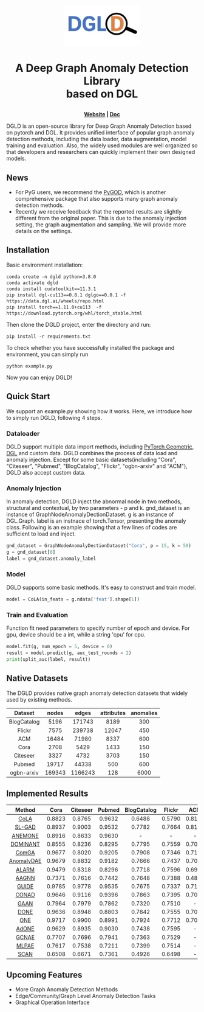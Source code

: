 <p align="center">
    <a href="https://zhoushengisnoob.github.io/projects/DGLD_Fronted/index.html"> <img src="DGLD_logo.jpg" width="200"/></a>
<p>

<h1 align="center">
    <p>A Deep Graph Anomaly Detection Library <br> based on DGL</p>
</h1>

<p align="center">
    <b> <a href="https://zhoushengisnoob.github.io/projects/DGLD_Fronted/index.html">Website</a> | <a href="https://zhoushengisnoob.github.io/DGLD/doc/docstring_html/html/dgld.html">Doc</a> </b>
</p>

DGLD is an open-source library for Deep Graph Anomaly Detection based on pytorch and DGL. It provides unified interface of popular graph anomaly detection methods, including the data loader, data augmentation, model training and evaluation. Also, the widely used modules are well organized so that developers and researchers can quickly implement their own designed models. 


## News
* For PyG users, we recommend the [PyGOD](https://github.com/pygod-team/pygod/), which is another comprehensive package that also supports many graph anomaly detection methods.
* Recently we receive feedback that the reported results are slightly different from the original paper. This is due to the anomaly injection setting, the graph augmentation and sampling. We will provide more details on the settings. 

## Installation
Basic environment installation:
```shell
conda create -n dgld python=3.8.0
conda activate dgld
conda install cudatoolkit==11.3.1
pip install dgl-cu113==0.8.1 dglgo==0.0.1 -f https://data.dgl.ai/wheels/repo.html
pip install torch==1.11.0+cu113  -f https://download.pytorch.org/whl/torch_stable.html
```
Then clone the DGLD project, enter the directory and run:
```shell
pip install -r requirements.txt
```
To check whether you have successfully installed the package and environment, you can simply run
```shell
python example.py
```
Now you can enjoy DGLD!

## Quick Start

We support an example.py showing how it works. Here, we introduce how to simply run DGLD, following 4 steps.

### Dataloader

DGLD support multiple data import methods, including [PyTorch Geometric](https://pytorch-geometric.readthedocs.io/en/latest/), [DGL](https://www.dgl.ai/) and custom data. DGLD combines the process of data load and anomaly injection. Except for some basic datasets(including "Cora", "Citeseer", "Pubmed", "BlogCatalog", "Flickr", "ogbn-arxiv" and "ACM"), DGLD also accept custom data.

### Anomaly Injection

In anomaly detection, DGLD inject the abnormal node in two methods, structural and contextual, by two parameters - p and k. gnd_dataset is an instance of GraphNodeAnomalyDectionDataset. g is an instance of DGL.Graph. label is an instnace of torch.Tensor, presenting the anomaly class. Following is an example showing that a few lines of codes are sufficient to load and inject.

```python
gnd_dataset = GraphNodeAnomalyDectionDataset("Cora", p = 15, k = 50)
g = gnd_dataset[0]
label = gnd_dataset.anomaly_label
```

### Model

DGLD supports some basic methods. It's easy to construct and train model.

```python
model = CoLA(in_feats = g.ndata['feat'].shape[1])
```

### Train and Evaluation

Function fit need parameters to specify number of epoch and device. For gpu, device should be a int, while a string 'cpu' for cpu.

```python
model.fit(g, num_epoch = 5, device = 0)
result = model.predict(g, auc_test_rounds = 2)
print(split_auc(label, result))
```


## Native Datasets
The DGLD provides native graph anomaly detection datasets that widely used by existing methods.

|   Dataset   | nodes  |  edges  | attributes | anomalies |
| :---------: | :----: | :-----: | :--------: | :-------: |
| BlogCatalog |  5196  | 171743  |    8189    |    300    |
|   Flickr    |  7575  | 239738  |   12047    |    450    |
|     ACM     | 16484  |  71980  |    8337    |    600    |
|    Cora     |  2708  |  5429   |    1433    |    150    |
|  Citeseer   |  3327  |  4732   |    3703    |    150    |
|   Pubmed    | 19717  |  44338  |    500     |    600    |
| ogbn-arxiv  | 169343 | 1166243 |    128     |   6000    |



## Implemented Results
|                                  Method                                   |  Cora  | Citeseer | Pubmed | BlogCatalog | Flickr |  ACM   | Arxiv  |
|:-------------------------------------------------------------------------:|:------:|:--------:|:------:|:-----------:|:------:|:------:|:------:|
|                 [CoLA](https://arxiv.org/abs/2103.00113)                  | 0.8823 |  0.8765  | 0.9632 |   0.6488    | 0.5790 | 0.8194 | 0.8833 |
| [SL-GAD](https://arxiv.org/pdf/2108.09896.pdf?ref=https://githubhelp.com) | 0.8937 |  0.9003  | 0.9532 |   0.7782    | 0.7664 | 0.8146 | 0.7483 |
|       [ANEMONE](https://dl.acm.org/doi/abs/10.1145/3459637.3482057)       | 0.8916 |  0.8633  | 0.9630 |      -      |   -    |   -    |   -    |
|   [DOMINANT](https://epubs.siam.org/doi/pdf/10.1137/1.9781611975673.67)   | 0.8555 |  0.8236  | 0.8295 |   0.7795    | 0.7559 | 0.7067 |   -    |
|        [ComGA](https://dl.acm.org/doi/abs/10.1145/3488560.3498389)        | 0.9677 |  0.8020  | 0.9205 |   0.7908    | 0.7346 | 0.7147 |   -    |
|            [AnomalyDAE](https://arxiv.org/pdf/2002.03665.pdf)             | 0.9679 |  0.8832  | 0.9182 |   0.7666    | 0.7437 | 0.7091 |   -    |
|      [ALARM](https://ieeexplore.ieee.org/abstract/document/9162509)       | 0.9479 |  0.8318  | 0.8296 |   0.7718    | 0.7596 | 0.6952 |   -    |
| [AAGNN](https://www4.comp.polyu.edu.hk/~xiaohuang/docs/Shuang_CIKM21.pdf) | 0.7371 |  0.7616  | 0.7442 |   0.7648    | 0.7388 | 0.4868 |   -    |
|           [GUIDE](https://ieeexplore.ieee.org/document/9671990)           | 0.9785 |  0.9778  | 0.9535 |   0.7675    | 0.7337 | 0.7153 |   -    |
|  [CONAD](https://link.springer.com/chapter/10.1007/978-3-031-05936-0_35)  | 0.9646 |  0.9116  | 0.9396 |   0.7863    | 0.7395 | 0.7005 | 0.6365 |
|        [GAAN](https://dl.acm.org/doi/abs/10.1145/3340531.3412070)         | 0.7964 |  0.7979  | 0.7862 |   0.7320    | 0.7510 | - | 0.8605 |
|        [DONE](https://dl.acm.org/doi/abs/10.1145/3336191.3371788)         | 0.9636 |  0.8948  | 0.8803 |   0.7842    | 0.7555 | 0.7094 | 0.7093 |
|       [ONE](https://ojs.aaai.org/index.php/AAAI/article/view/3763)        | 0.9717 |  0.9900  | 0.8991 |   0.7924    | 0.7712 | 0.7072 |   -    |
|        [AdONE](https://dl.acm.org/doi/abs/10.1145/3336191.3371788)        | 0.9629 |  0.8935  | 0.9030 |   0.7438    | 0.7595 |   -    | 0.7651 |
|                 [GCNAE](https://arxiv.org/abs/1611.07308)                 | 0.7707 |  0.7696  | 0.7941 |   0.7363    | 0.7529 |   -    | 0.7530 |
|          [MLPAE](https://dl.acm.org/doi/10.1145/2689746.2689747)          | 0.7617 |  0.7538  | 0.7211 |   0.7399    | 0.7514 |   -    | 0.7382 |
|                                 [SCAN](https://dl.acm.org/doi/10.1145/1281192.1281280)                                  | 0.6508 |  0.6671  | 0.7361 |   0.4926    | 0.6498 |   -    | 0.6905 |

## Upcoming Features
* More Graph Anomaly Detection Methods
* Edge/Community/Graph Level Anomaly Detection Tasks
* Graphical Operation Interface
